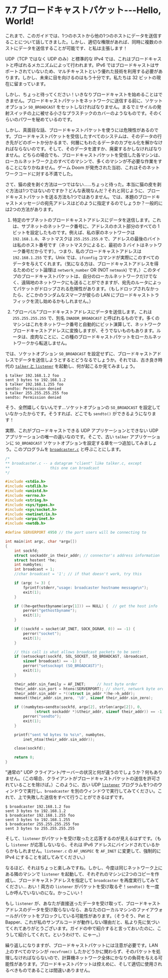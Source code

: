 # 7.7 ブロードキャストパケット---Hello, World!

これまで、このガイドでは、1つのホストから他の1つのホストにデータを送信することについて話してきました。しかし、適切な権限があれば、同時に複数のホストにデータを送信することが可能です、と私は主張します！

UDP（TCP ではなく UDP のみ）と標準的な IPv4 では、これはブロードキャストと呼ばれるメカニズムによって行われます。IPv6 ではブロードキャストはサポートされていないため、マルチキャストという優れた技術を利用する必要があります。しかし、未来に目を向けるのはもう十分です。私たちは 32 ビットの現在に留まっています。

しかし、ちょっと待ってください！いきなりブロードキャストを始めることはできません。ブロードキャストパケットをネットワークに送信する前に、ソケットオプション `SO_BROADCAST` をセットしなければなりません。まるでミサイルの発射スイッチの上に被せる小さなプラスチックのカバーのようなものです。そのくらいのパワーを秘めているのです。

しかし、真面目な話、ブロードキャストパケットを使うには危険性があるのです。ブロードキャストパケットを受信したすべてのシステムは、そのデータの行き先がどのポートか分かるまで、何層にもわたるデータのカプセル化を解かなければならないのです。そして、そのデータを渡すか、廃棄するかしなければなりません。どちらの場合でも、ブロードキャストパケットを受信した各マシンは、ローカルネットワーク上のすべてのマシンで、多くのマシンが不必要な作業をすることになりかねません。ゲーム Doom が発売された当初、これはそのネットワークコードに対する不満でした。

さて、猫の皮を剥ぐ方法は一つではない......ちょっと待った。本当に猫の皮を剥ぐ方法は1つではないのですか？どんな表現なんだ？それと同じように、ブロードキャストパケットを送る方法も1つではありません。では、本題のブロードキャストメッセージの宛先アドレスはどのように指定するのでしょうか？一般的には2つの方法があります。

1. 特定のサブネットのブロードキャストアドレスにデータを送信します。これは、サブネットのネットワーク番号に、アドレスのホスト部分のすべての 1 ビットを設定したものです。例えば、私の家のネットワークは `192.168.1.0`、ネットマスクは `255.255.255.0` で、アドレスの最後のバイトは私のホスト番号です（ネットマスクによると、最初の 3 バイトはネットワーク番号だからです）。つまり、私のブロードキャストアドレスは `192.168.1.255` です。Unix では、`ifconfig` コマンドが実際にこのすべてのデータを与えてくれます。（気になる方は、ブロードキャストアドレスを得るためのビット論理は `network_number` OR (NOT `netmask`) です。）このタイプのブロードキャストパケットは、自分のローカルネットワークだけでなく、遠隔地のネットワークにも送ることができますが、宛先のルータによってパケットがドロップされる危険性があります。（もしドロップされなかったら、どこかのランダムなスマーフが彼らの LAN にブロードキャストトラフィックを流し始めるかもしれません。）

2. "グローバル"ブロードキャストアドレスにデータを送信します。これは `255.255.255.255` で、別名 `INADDR_BROADCAST` と呼ばれるものです。多くのマシンはこれをネットワーク番号と自動的にビット演算して、ネットワークブロードキャストアドレスに変換しますが、そうでないものもあります。ルータは、皮肉なことに、この種のブロードキャストパケットをローカルネットワークから転送しません。

では、ソケットオプション `SO_BROADCAST` を設定せずに、ブロードキャストアドレスでデータを送信しようとするとどうなるでしょうか。それでは、古き良き時代の [`talker` と `listener`](../client-server-background/datagram-sockets.md) を起動し、何が起こるか見てみましょう。

```
$ talker 192.168.1.2 foo
sent 3 bytes to 192.168.1.2
$ talker 192.168.1.255 foo
sendto: Permission denied
$ talker 255.255.255.255 foo
sendto: Permission denied
```

そう、全然嬉しくないんです...ソケットオプションの `SO_BROADCAST` を設定していなかったからです。そうすれば、どこでも `sendto()` ができるようになります！

実際、これがブロードキャストできる UDP アプリケーションとできない UDP アプリケーションの唯一の違いなのです。そこで、古い `talker` アプリケーションに `SO_BROADCAST` ソケットオプションを設定する章を一つ追加してみましょう。このプログラムを [`broadcaster.c`](https://beej.us/guide/bgnet/examples/broadcaster.c) と呼ぶことにします。

```c
/*
** broadcaster.c -- a datagram "client" like talker.c, except
**                  this one can broadcast
*/

#include <stdio.h>
#include <stdlib.h>
#include <unistd.h>
#include <errno.h>
#include <string.h>
#include <sys/types.h>
#include <sys/socket.h>
#include <netinet/in.h>
#include <arpa/inet.h>
#include <netdb.h>

#define SERVERPORT 4950 // the port users will be connecting to

int main(int argc, char *argv[])
{
    int sockfd;
    struct sockaddr_in their_addr; // connector's address information
    struct hostent *he;
    int numbytes;
    int broadcast = 1;
    //char broadcast = '1'; // if that doesn't work, try this

    if (argc != 3) {
        fprintf(stderr,"usage: broadcaster hostname message\n");
        exit(1);
    }

    if ((he=gethostbyname(argv[1])) == NULL) {  // get the host info
        perror("gethostbyname");
        exit(1);
    }

    if ((sockfd = socket(AF_INET, SOCK_DGRAM, 0)) == -1) {
        perror("socket");
        exit(1);
    }

    // this call is what allows broadcast packets to be sent:
    if (setsockopt(sockfd, SOL_SOCKET, SO_BROADCAST, &broadcast,
        sizeof broadcast) == -1) {
        perror("setsockopt (SO_BROADCAST)");
        exit(1);
    }

    their_addr.sin_family = AF_INET;     // host byte order
    their_addr.sin_port = htons(SERVERPORT); // short, network byte order
    their_addr.sin_addr = *((struct in_addr *)he->h_addr);
    memset(their_addr.sin_zero, '\0', sizeof their_addr.sin_zero);

    if ((numbytes=sendto(sockfd, argv[2], strlen(argv[2]), 0,
             (struct sockaddr *)&their_addr, sizeof their_addr)) == -1) {
        perror("sendto");
        exit(1);
    }

    printf("sent %d bytes to %s\n", numbytes,
        inet_ntoa(their_addr.sin_addr));

    close(sockfd);

    return 0;
}
```

"通常の" UDP クライアント/サーバーの状況と何が違うのでしょうか？何もありません。（この場合、クライアントがブロードキャストパケットの送信を許可されていることを除けば。）このように、古い UDP [`listener`](../client-server-background/datagram-sockets.md) プログラムを1つのウィンドウで実行し、`broadcaster` を別のウィンドウで実行してみてください。これで、上で失敗した送信をすべて行うことができるはずです。

```
$ broadcaster 192.168.1.2 foo
sent 3 bytes to 192.168.1.2
$ broadcaster 192.168.1.255 foo
sent 3 bytes to 192.168.1.255
$ broadcaster 255.255.255.255 foo
sent 3 bytes to 255.255.255.255
```

そして、`listener` がパケットを受け取ったと応答するのが見えるはずです。（もし `listener` が応答しないなら、それは IPv6 アドレスにバインドされているからかもしれません。`listener.c` の `AF_UNSPEC` を `AF_INET` に変更して、強制的に IPv4 にすることを試してみてください。）

なるほど、それはちょっと楽しみですね。しかし、今度は同じネットワーク上にある隣のマシンで `listener` を起動して、それぞれのマシンに2つのコピーを作成し、ブロードキャストアドレスを指定して `broadcaster` を再度実行してみてください... おい！両方の `listener` がパケットを受け取るぞ！`sendto()` を一度しか呼んでいないのにな。かっこいい！

もし `listener` が、あなたが直接送ったデータを受け取って、ブロードキャストアドレスのデータを受け取らないなら、あなたのローカルマシンのファイアウォールがパケットをブロックしている可能性があります。（そうそう、Pat とBapper、これが私のサンプルコードが動作しない理由だと、私より先に気づいてくれてありがとうございます。ガイドの中で紹介すると言っておいたのに、こうして紹介してくれて。というわけで、にゃー。）

繰り返しになりますが、ブロードキャストパケットには注意が必要です。LAN 上のすべてのマシンが `recvfrom()` したかどうかに関わらず、そのパケットを処理しなければならないので、計算機ネットワーク全体にかなりの負荷を与える可能性があります。ブロードキャストパケットは控えめに、そして適切に使用されるべきものであることは間違いありません。
